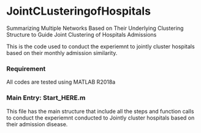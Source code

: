 # JointCLusteringofHospitals
Summarizing Multiple Networks Based on Their Underlying Clustering Structure to Guide Joint Clustering of Hospitals Admissions

This is the code used to conduct the experiemnt to jointly cluster hospitals based on their monthly admission similarity.

### Requirement
All codes are tested using MATLAB R2018a

### Main Entry: Start_HERE.m
This file has the main structure that include all the steps and function calls to conduct the experiemnt conducted to Jointly cluster hospitals based on their admission disease. 
